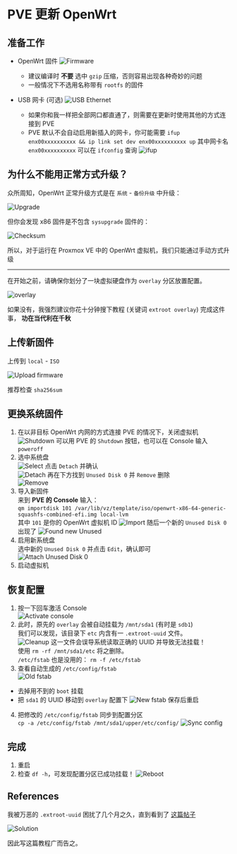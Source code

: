 # PVE 更新 OpenWrt

## 准备工作

* OpenWrt 固件
  ![Firmware](img/01-firmware.jpg)
  * 建议编译时 **不要** 选中 `gzip` 压缩，否则容易出现各种奇妙的问题
  * 一般情况下不选用名称带有 `rootfs` 的固件

* USB 网卡 (可选)
  ![USB Ethernet](img/02-usb.jpg)
  * 如果你和我一样把全部网口都直通了，则需要在更新时使用其他的方式连接到 PVE
  * PVE 默认不会自动启用新插入的网卡，你可能需要
    `ifup enx00xxxxxxxxxx && ip link set dev enx00xxxxxxxxxx up`
    其中网卡名 `enx00xxxxxxxxxx` 可以在 `ifconfig` 查询
  ![ifup](img/03-ifup.jpg)


## 为什么不能用正常方式升级？

众所周知，OpenWrt 正常升级方式是在 `系统` - `备份升级` 中升级：

![Upgrade](img/04-upgrade.jpg)

但你会发现 x86 固件是不包含 `sysupgrade` 固件的：

![Checksum](img/05-checksum.jpg)

所以，对于运行在 Proxmox VE 中的 OpenWrt 虚拟机，我们只能通过手动方式升级

---

在开始之前，请确保你划分了一块虚拟硬盘作为 `overlay` 分区放置配置。

![overlay](img/06-overlay.jpg)

如果没有，我强烈建议你花十分钟搜下教程
(关键词 `extroot overlay`)
完成这件事， **功在当代利在千秋**

## 上传新固件

上传到 `local` - `ISO`

![Upload firmware](img/07-upload.jpg)

推荐检查 `sha256sum`

## 更换系统固件

1. 在以非目标 OpenWrt 内网的方式连接 PVE 的情况下，关闭虚拟机 <br>
  ![Shutdown](img/08-shutdown.jpg)
  可以用 PVE 的 `Shutdown` 按钮，也可以在 Console 输入 `poweroff` <br>
2. 选中系统盘 <br>
  ![Select](img/09-select.jpg)
  点击 `Detach` 并确认 <br>
  ![Detach](img/10-detach.jpg)
  再在下方找到 `Unused Disk 0` 并 `Remove` 删除 <br>
  ![Remove](img/11-remove.jpg)
3. 导入新固件 <br>
  来到 **PVE 的 Console** 输入： <br>
  `qm importdisk 101 /var/lib/vz/template/iso/openwrt-x86-64-generic-squashfs-combined-efi.img local-lvm` <br>
  其中 `101` 是你的 OpenWrt 虚拟机 ID
  ![Import](img/12-import.jpg)
  随后一个新的 `Unused Disk 0` 出现了
  ![Found new Unused](img/13-disk.jpg)
4. 启用新系统盘 <br>
  选中新的 `Unused Disk 0` 并点击 `Edit`，确认即可 <br>
  ![Attach Unused Disk 0](img/14-edit.jpg)
5. 启动虚拟机

## 恢复配置

1. 按一下回车激活 Console <br>
  ![Activate console](img/15-console.jpg)
2. 此时，原先的 `overlay` 会被自动挂载为 `/mnt/sda1` (有时是 `sdb1`) <br>
  我们可以发现，该目录下 `etc` 内含有一 `.extroot-uuid` 文件。 <br>
  ![Cleanup](img/16-cleanup.jpg)
  这一文件会误导系统读取正确的 UUID 并导致无法挂载！ <br>
  使用 `rm -rf /mnt/sda1/etc` 将之删除。 <br>
  `/etc/fstab` 也是没用的： `rm -f /etc/fstab`
3. 查看自动生成的 `/etc/config/fstab` <br>
  ![Old fstab](img/17-old-fstab.jpg)
  * 去掉用不到的 `boot` 挂载
  * 把 `sda1` 的 UUID 移动到 `overlay` 配置下
  ![New fstab](img/18-new-fstab.jpg)
  保存后重启
4. 把修改的 `/etc/config/fstab` 同步到配置分区 <br>
  `cp -a /etc/config/fstab /mnt/sda1/upper/etc/config/`
  ![Sync config](img/19-sync-fstab.jpg)

## 完成

1. 重启
2. 检查 `df -h`，可发现配置分区已成功挂载！
  ![Reboot](img/20-reboot.jpg)

## References

我被万恶的 `.extroot-uuid` 困扰了几个月之久，直到看到了
[这篇帖子](https://forum.openwrt.org/t/solved-extroot-not-working-on-18-06/16723/2)

![Solution](img/21-forum.jpg)

因此写这篇教程广而告之。
